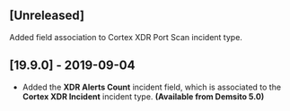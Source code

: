 ## [Unreleased]
Added field association to Cortex XDR Port Scan incident type.

## [19.9.0] - 2019-09-04
- Added the **XDR Alerts Count** incident field, which is associated to the **Cortex XDR Incident** incident type. **(Available from Demsito 5.0)**
